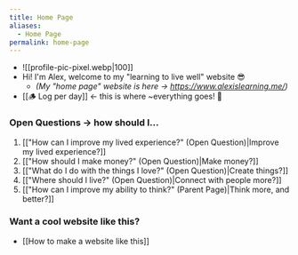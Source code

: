 ```yaml
---
title: Home Page
aliases:
  - Home Page
permalink: home-page
---
```

-  ![[profile-pic-pixel.webp|100]]
- Hi! I'm Alex, welcome to my "learning to live well" website 😎
	- *(My "home page" website is here → https://www.alexislearning.me/)*
- [[🪵 Log per day]] ← <span class="text-red">this is where ~everything goes!</span> 🚨
### Open Questions → how should I...
1. [["How can I improve my lived experience?" (Open Question)|Improve my lived experience?]] 
2. [["How should I make money?" (Open Question)|Make money?]]
3. [["What do I do with the things I love?" (Open Question)|Create things?]]
4. [["Where should I live?" (Open Question)|Connect with people more?]]
5. [["How can I improve my ability to think?" (Parent Page)|Think more, and better?]]
### Want a cool website like this?
- [[How to make a website like this]]
